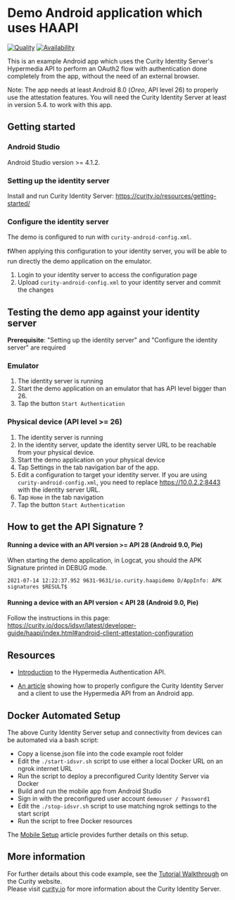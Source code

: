 # Demo Android application which uses HAAPI

[![Quality](https://img.shields.io/badge/quality-demo-red)](https://curity.io/resources/code-examples/status/)
[![Availability](https://img.shields.io/badge/availability-source-blue)](https://curity.io/resources/code-examples/status/)

This is an example Android app which uses the Curity Identity Server's Hypermedia API to perform an
OAuth2 flow with authentication done completely from the app, without the need of an external browser.

Note: The app needs at least Android 8.0 (*Oreo*, API level 26) to properly use the attestation features.
You will need the Curity Identity Server at least in version 5.4. to work with this app.

## Getting started

### Android Studio

Android Studio version >= 4.1.2.

### Setting up the identity server

Install and run Curity Identity Server: https://curity.io/resources/getting-started/ 

### Configure the identity server

The demo is configured to run with `curity-android-config.xml`. 

❗️When applying this configuration to your identity server, you will be able to run directly the demo application on the emulator. 

1. Login to your identity server to access the configuration page
2. Upload `curity-android-config.xml` to your identity server and commit the changes

## Testing the demo app against your identity server

__Prerequisite__: "Setting up the identity server" and "Configure the identity server" are required

### Emulator

1. The identity server is running
2. Start the demo application on an emulator that has API level bigger than 26.
3. Tap the button `Start Authentication`

### Physical device (API level >= 26)

1. The identity server is running
2. In the identity server, update the identity server URL to be reachable from your physical device.
3. Start the demo application on your physical device
4. Tap Settings in the tab navigation bar of the app.
5. Edit a configuration to target your identity server. If you are using `curity-android-config.xml`, you need to replace https://10.0.2.2:8443 with the identity server URL.
6. Tap `Home` in the tab navigation
7. Tap the button `Start Authentication`

## How to get the API Signature ?

#### Running a device with an API version >= API 28 (Android 9.0, Pie)

When starting the demo application, in Logcat, you should the APK Signature printed in DEBUG mode.

`2021-07-14 12:22:37.952 9631-9631/io.curity.haapidemo D/AppInfo: APK signatures $RESULT$`

#### Running a device with an API version < API 28 (Android 9.0, Pie)

Follow the instructions in this page: https://curity.io/docs/idsvr/latest/developer-guide/haapi/index.html#android-client-attestation-configuration

## Resources

- [Introduction](https://curity.io/resources/architect/haapi/what-is-hypermedia-authentication-api/)
  to the Hypermedia Authentication API.

- [An article](https://curity.io/resources/tutorials/howtos/haapi/authentication-api-android-sdk)
  showing how to properly configure the Curity Identity Server and a client to use the Hypermedia
  API from an Android app.

## Docker Automated Setup

The above Curity Identity Server setup and connectivity from devices can be automated via a bash script:

- Copy a license.json file into the code example root folder
- Edit the `./start-idsvr.sh` script to use either a local Docker URL on an ngrok internet URL
- Run the script to deploy a preconfigured Curity Identity Server via Docker
- Build and run the mobile app from Android Studio
- Sign in with the preconfigured user account `demouser / Password1`
- Edit the `./stop-idsvr.sh` script to use matching ngrok settings to the start script
- Run the script to free Docker resources

The [Mobile Setup](https://curity.io/resources/learn/mobile-setup-ngrok/) article provides further details on this setup.

## More information

For further details about this code example, see the [Tutorial Walkthrough](https://curity.io/resources/learn/kotlin-android-haapi/) on the Curity website.\
Please visit [curity.io](https://curity.io/) for more information about the Curity Identity Server.
